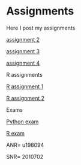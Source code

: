 # Assignments
Here I post my assignments

[assignment 2](https://github.com/Kiewit/Assignments/blob/master/assignment2-Copy1.ipynb)

[assignment 3](https://github.com/Kiewit/Assignments/blob/master/assignment3-Copy1.ipynb)

[assignment 4](https://github.com/Kiewit/Assignments/blob/master/assignment4-Copy1.ipynb)

R assignments

[R assignment 1](https://github.com/Kiewit/Assignments/blob/master/Graded_assignment1-Copy1.ipynb)

[R assignment 2](https://github.com/Kiewit/Assignments/blob/master/Graded_assignment_2-Copy1.ipynb)

Exams

[Python exam](https://github.com/Kiewit/Assignments/blob/master/exam_june_7_2018.ipynb)

[R exam](https://github.com/Kiewit/Assignments/blob/master/Exam_student.Rmd)

ANR= u198094

SNR= 2010702
